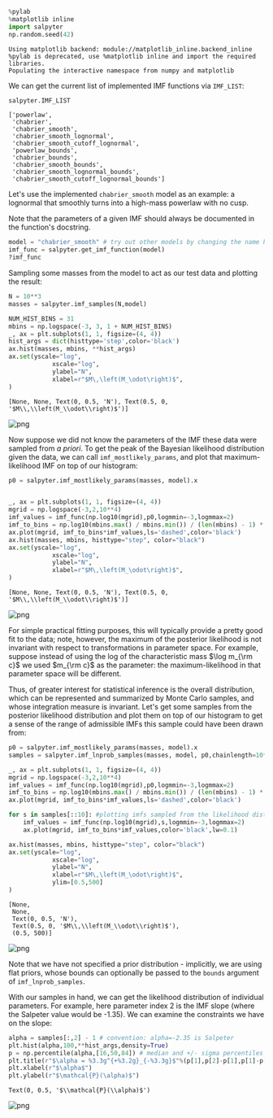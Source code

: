 ```python
%pylab
%matplotlib inline
import salpyter
np.random.seed(42)
```

    Using matplotlib backend: module://matplotlib_inline.backend_inline
    %pylab is deprecated, use %matplotlib inline and import the required libraries.
    Populating the interactive namespace from numpy and matplotlib


We can get the current list of implemented IMF functions via `IMF_LIST`:


```python
salpyter.IMF_LIST
```




    ['powerlaw',
     'chabrier',
     'chabrier_smooth',
     'chabrier_smooth_lognormal',
     'chabrier_smooth_cutoff_lognormal',
     'powerlaw_bounds',
     'chabrier_bounds',
     'chabrier_smooth_bounds',
     'chabrier_smooth_lognormal_bounds',
     'chabrier_smooth_cutoff_lognormal_bounds']



Let's use the implemented `chabrier_smooth` model as an example: a lognormal that smoothly turns into a high-mass powerlaw with no cusp.

Note that the parameters of a given IMF should always be documented in the function's docstring.


```python
model = "chabrier_smooth" # try out other models by changing the name here
imf_func = salpyter.get_imf_function(model)
?imf_func
```

Sampling some masses from the model to act as our test data and plotting the result:


```python
N = 10**3
masses = salpyter.imf_samples(N,model)

NUM_HIST_BINS = 31
mbins = np.logspace(-3, 3, 1 + NUM_HIST_BINS)
_, ax = plt.subplots(1, 1, figsize=(4, 4))
hist_args = dict(histtype='step',color='black')
ax.hist(masses, mbins, **hist_args)
ax.set(yscale="log",
            xscale="log",
            ylabel="N",
            xlabel=r"$M\,\left(M_\odot\right)$",
)

```




    [None, None, Text(0, 0.5, 'N'), Text(0.5, 0, '$M\\,\\left(M_\\odot\\right)$')]




    
![png](quickstart_files/quickstart_6_1.png)
    


Now suppose we did not know the parameters of the IMF these data were sampled from *a priori*. To get the peak of the Bayesian likelihood distribution given the data, we can call `imf_mostlikely_params`, and plot that maximum-likelihood IMF on top of our histogram:


```python
p0 = salpyter.imf_mostlikely_params(masses, model).x


_, ax = plt.subplots(1, 1, figsize=(4, 4))
mgrid = np.logspace(-3,2,10**4)
imf_values = imf_func(np.log10(mgrid),p0,logmmin=-3,logmmax=2)
imf_to_bins = np.log10(mbins.max() / mbins.min()) / (len(mbins) - 1) * len(masses) # convert from IMF value to expected bin counts
ax.plot(mgrid, imf_to_bins*imf_values,ls='dashed',color='black')
ax.hist(masses, mbins, histtype="step", color="black")
ax.set(yscale="log",
            xscale="log",
            ylabel="N",
            xlabel=r"$M\,\left(M_\odot\right)$",
)

```




    [None, None, Text(0, 0.5, 'N'), Text(0.5, 0, '$M\\,\\left(M_\\odot\\right)$')]




    
![png](quickstart_files/quickstart_8_1.png)
    


For simple practical fitting purposes, this will typically provide a pretty good fit to the data; note, however, the maximum of the posterior likelihood is not invariant with respect to transformations in parameter space. For example, suppose instead of using the log of the characteristic mass $\log m_{\rm c}$ we used $m_{\rm c}$ as the parameter: the maximum-likelihood in that parameter space will be different. 

Thus, of greater interest for statistical inference is the overall distribution, which can be represented and summarized by Monte Carlo samples, and whose integration measure is invariant. Let's get some samples from the posterior likelihood distribution and plot them on top of our histogram to get a sense of the range of admissible IMFs this sample could have been drawn from:


```python
p0 = salpyter.imf_mostlikely_params(masses, model).x
samples = salpyter.imf_lnprob_samples(masses, model, p0,chainlength=10**4)

_, ax = plt.subplots(1, 1, figsize=(4, 4))
mgrid = np.logspace(-3,2,10**4)
imf_values = imf_func(np.log10(mgrid),p0,logmmin=-3,logmmax=2)
imf_to_bins = np.log10(mbins.max() / mbins.min()) / (len(mbins) - 1) * len(masses) # convert from IMF value to expected bin counts
ax.plot(mgrid, imf_to_bins*imf_values,ls='dashed',color='black')

for s in samples[::10]: #plotting imfs sampled from the likelihood distribution
    imf_values = imf_func(np.log10(mgrid),s,logmmin=-3,logmmax=2)
    ax.plot(mgrid, imf_to_bins*imf_values,color='black',lw=0.1)

ax.hist(masses, mbins, histtype="step", color="black")
ax.set(yscale="log",
            xscale="log",
            ylabel="N",
            xlabel=r"$M\,\left(M_\odot\right)$",
            ylim=[0.5,500]
)
```




    [None,
     None,
     Text(0, 0.5, 'N'),
     Text(0.5, 0, '$M\\,\\left(M_\\odot\\right)$'),
     (0.5, 500)]




    
![png](quickstart_files/quickstart_10_1.png)
    


Note that we have not specified a prior distribution - implicitly, we are using flat priors, whose bounds can optionally be passed to the `bounds` argument of `imf_lnprob_samples`.

With our samples in hand, we can get the likelihood distribution of individual parameters. For example, here parameter index 2 is the IMF slope (where the Salpeter value would be -1.35). We can examine the constraints we have on the slope:


```python
alpha = samples[:,2] - 1 # convention: alpha=-2.35 is Salpeter
plt.hist(alpha,100,**hist_args,density=True)
p = np.percentile(alpha,[16,50,84]) # median and +/- sigma percentiles
plt.title(r"$\alpha = %3.3g^{+%3.2g}_{-%3.3g}$"%(p[1],p[2]-p[1],p[1]-p[0]))
plt.xlabel(r"$\alpha$")
plt.ylabel(r"$\mathcal{P}(\alpha)$")
```




    Text(0, 0.5, '$\\mathcal{P}(\\alpha)$')




    
![png](quickstart_files/quickstart_12_1.png)
    

